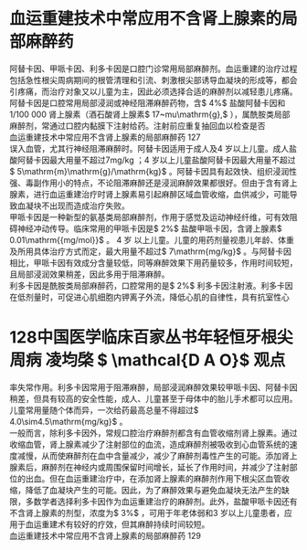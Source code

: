 # 血运重建技术中常应用不含肾上腺素的局部麻醉药  
阿替卡因、甲哌卡因、利多卡因是口腔门诊常用局部麻醉剂。血运重建的治疗过程包括急性根尖周病期间的根管清理和引流、刺激根尖部诱导血凝块的形成等，都会引疼痛，而治疗对象又以儿童为主，因此必须选择合适的麻醉剂以减轻患儿疼痛。  
阿替卡因是口腔常用局部浸润或神经阻滞麻醉药物，含$ 4\%$  盐酸阿替卡因和1/100 000 肾上腺素（酒石酸肾上腺素$ 17~mu\mathrm{g},$ ），属酰胺类局部麻醉剂，常通过口腔内黏膜下注射给药。注射前应重复抽回血以检查是否  
血运重建技术中常应用不含肾上腺素的局部麻醉药 127  
误入血管，尤其行神经阻滞麻醉时。阿替卡因适用于成人及4 岁以上儿童。成人盐酸阿替卡因最大用量不超过7mg/kg ；4 岁以上儿童盐酸阿替卡因最大用量不超过 $ 5\mathrm{m}\mathrm{g}/\mathrm{kg}$    。阿替卡因具有起效快、组织浸润性强、毒副作用小的特点，不论阻滞麻醉还是浸润麻醉效果都很好。但由于含有肾上腺素，进行血运重建治疗时肾上腺素易引起麻醉区域血管收缩，血供减少，可能导致血凝块不出现而造成治疗失败。  
甲哌卡因是一种新型的氨基类局部麻醉剂，作用于感觉及运动神经纤维，可有效阻碍神经冲动传导。临床常用的甲哌卡因是$ 2\%$  盐酸甲哌卡因，含肾上腺素$ 0.01\mathrm{{mg/mol}}$     。 4  岁 以上儿童。儿童的用药剂量视患儿年龄、体重及所用具体治疗方式而定，最大用量不超过$ 7\mathrm{mg/kg}$    。与阿替卡因相比，甲哌卡因有效成分含量较低，同等麻醉效果下用药量较多，作用时间较短，且局部浸润效果稍差，因此多用于阻滞麻醉。  
利多卡因是酰胺类局部麻醉药，口腔常用的是$ 2\%$ 利多卡因注射液。利多卡因在低剂量时，可促进心肌细胞内钾离子外流，降低心肌的自律性，具有抗室性心  
# 128中国医学临床百家丛书年轻恒牙根尖周病  凌均棨 $ \mathcal{D A O}$    观点  
率失常作用。利多卡因常用于阻滞麻醉，局部浸润麻醉效果较甲哌卡因、阿替卡因稍差，但具有较高的安全性能，成人、儿童甚至于母体中的胎儿手术都可以应用。儿童常用量随个体而异，一次给药最高总量不得超过$ 4.0\sim4.5\mathrm{mg/kg}$    。  
一般而言，除利多卡因外，常规口腔治疗麻醉剂都含有血管收缩剂肾上腺素。通过收缩血管，肾上腺素减少了注射部位的血流，造成麻醉剂被吸收到心血管系统的速度减慢，从而使麻醉剂在血中含量减少，减少了麻醉剂毒性产生的可能。添加肾上腺素后，麻醉剂在神经内或周围保留时间增长，延长了作用时间，并减少了注射部位的出血。但在血运重建治疗中，在添加肾上腺素的麻醉剂作用下根尖区血管收缩，降低了血凝块产生的可能。因此，为了麻醉效果与避免血凝块无法产生的缺限，多数学者选择利多卡因作为血运重建治疗的麻醉剂。此外，盐酸甲哌卡因还有不含肾上腺素的剂型，浓度为$ 3\%$ ，可用于年老体弱和3 岁以上儿童患者，应用于血运重建术有较好的疗效，但其麻醉持续时间较短。  
血运重建技术中常应用不含肾上腺素的局部麻醉药 129  
